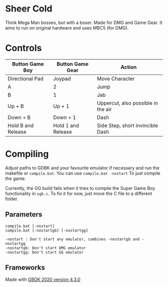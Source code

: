 # Sheer Cold
Think Mega Man bosses, but with a boxer. Made for DMG and Game Gear. It aims to run on original hardware and uses MBC5 (for DMG).


# Controls

| Button Game Boy | Button Game Gear | Action |
|---|---|---|
| Directional Pad |  Joypad | Move Character |
| A | 2 | Jump |
| B | 1 | Jab |
| Up + B | Up + 1 | Uppercut, also possible in the air |
| Down + B | Down + 1 | Dash |
| Hold B and Release | Hold 1 and Release | Side Step, short invincible Dash |

# Compiling
Adjust paths to GDBK and your favourite emulator if necessary and run the makefile or `compile.bat`. You can use `compile.bat -nostart` To just compile the game.

Currently, the GG build fails when it tries to compile the Super Game Boy functionality in `sgb.c`. To fix it for now, just move the C file to a different folder.


## Parameters
```
compile.bat [-nostart]
compile.bat [-nostartgb] [-nostartgg]

-nostart : Don't start any emulator, combines -nostartgb and -nostartgg
-nostartgb: Don't start DMG emulator
-nostartgg: Don't start GG emulator

```

## Frameworks
Made with [GBDK 2020 version 4.3.0](https://github.com/gbdk-2020/gbdk-2020)
